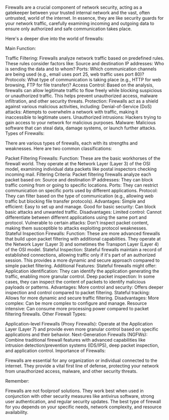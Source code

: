Firewalls are a crucial component of network security, acting as a gatekeeper between your trusted internal network and the vast, often untrusted, world of the internet. In essence, they are like security guards for your network traffic, carefully examining incoming and outgoing data to ensure only authorized and safe communication takes place.

Here's a deeper dive into the world of firewalls:

Main Function:

Traffic Filtering: Firewalls analyze network traffic based on predefined rules. These rules consider factors like:
Source and destination IP addresses: Who is sending the data and to whom?
Ports: Which communication channels are being used (e.g., email uses port 25, web traffic uses port 80)?
Protocols: What type of communication is taking place (e.g., HTTP for web browsing, FTP for file transfer)?
Access Control: Based on the analysis, firewalls can allow legitimate traffic to flow freely while blocking suspicious or unauthorized traffic. This helps prevent unauthorized access, malware infiltration, and other security threats.
Protection: Firewalls act as a shield against various malicious activities, including:
Denial-of-Service (DoS) attacks: Attempts to overwhelm a network with traffic, making it inaccessible to legitimate users.
Unauthorized intrusions: Hackers trying to gain access to your network for malicious purposes.
Malware: Malicious software that can steal data, damage systems, or launch further attacks.
Types of Firewalls:

There are various types of firewalls, each with its strengths and weaknesses. Here are two common classifications:

Packet Filtering Firewalls:
Function: These are the basic workhorses of the firewall world. They operate at the Network Layer (Layer 3) of the OSI model, examining individual data packets like postal inspectors checking incoming mail.
Filtering Criteria: Packet filtering firewalls analyze each packet based on:
Source and destination IP addresses: They can block traffic coming from or going to specific locations.
Ports: They can restrict communication on specific ports used by different applications.
Protocol: They can filter based on the type of communication (e.g., allowing web traffic but blocking file transfer protocols).
Advantages:
Simple and efficient: Easy to set up and manage.
Good for basic security: Can block basic attacks and unwanted traffic.
Disadvantages:
Limited control: Cannot differentiate between different applications using the same port and protocol.
Vulnerable to certain attacks: Don't inspect packet content, making them susceptible to attacks exploiting protocol weaknesses.
Stateful Inspection Firewalls:
Function: These are more advanced firewalls that build upon packet filtering with additional capabilities. They operate at the Network Layer (Layer 3) and sometimes the Transport Layer (Layer 4) of the OSI model.
Stateful Inspection: Stateful firewalls maintain a record of established connections, allowing traffic only if it's part of an authorized session. This provides a more dynamic and secure approach compared to simple packet filtering.
Additional Features: Stateful firewalls might offer:
Application identification: They can identify the application generating the traffic, enabling more granular control.
Deep packet inspection: In some cases, they can inspect the content of packets to identify malicious payloads or patterns.
Advantages:
More control and security: Offers deeper inspection and control compared to packet filtering.
Stateful tracking: Allows for more dynamic and secure traffic filtering.
Disadvantages:
More complex: Can be more complex to configure and manage.
Resource intensive: Can consume more processing power compared to packet filtering firewalls.
Other Firewall Types:

Application-level Firewalls (Proxy Firewalls): Operate at the Application Layer (Layer 7) and provide even more granular control based on specific applications and their behavior.
Next-Generation Firewalls (NGFWs): Combine traditional firewall features with advanced capabilities like intrusion detection/prevention systems (IDS/IPS), deep packet inspection, and application control.
Importance of Firewalls:

Firewalls are essential for any organization or individual connected to the internet. They provide a vital first line of defense, protecting your network from unauthorized access, malware, and other security threats.

Remember:

Firewalls are not foolproof solutions. They work best when used in conjunction with other security measures like antivirus software, strong user authentication, and regular security updates.
The best type of firewall for you depends on your specific needs, network complexity, and resource availability.
